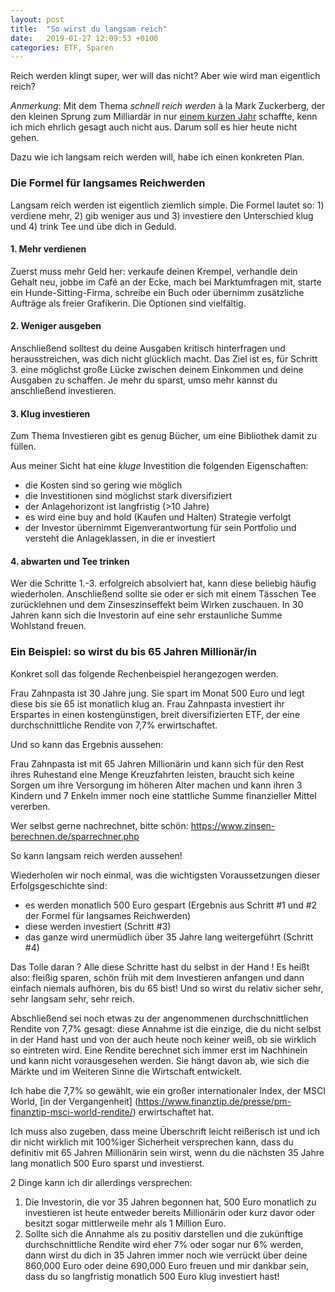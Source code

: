 ```yaml
---
layout: post
title:  "So wirst du langsam reich"
date:   2019-01-27 12:09:53 +0100
categories: ETF, Sparen
---
```


Reich werden klingt super, wer will das nicht? Aber wie wird man eigentlich reich?

_Anmerkung_: Mit dem Thema _schnell reich werden_ à la Mark Zuckerberg, der den kleinen Sprung zum Milliardär in nur [einem kurzen Jahr](https://www.businessinsider.de/how-long-it-took-entrepreneurs-to-become-billionaires-2016-2-4?r=US&IR=T) schaffte, kenn ich mich ehrlich gesagt auch nicht aus. Darum soll es hier heute nicht gehen. 

Dazu wie ich langsam reich werden will, habe ich einen konkreten Plan. 

### Die Formel für langsames Reichwerden

Langsam reich werden ist eigentlich ziemlich simple. Die Formel lautet so: 1) verdiene mehr, 2) gib weniger aus und 3) investiere den Unterschied klug und 4) trink Tee und übe dich in Geduld.

#### 1. Mehr verdienen

Zuerst muss mehr Geld her: verkaufe deinen Krempel, verhandle dein Gehalt neu, jobbe im Café an der Ecke, mach bei Marktumfragen mit, starte ein Hunde-Sitting-Firma, schreibe ein Buch oder übernimm zusätzliche Aufträge als freier Grafikerin. Die Optionen sind vielfältig.

#### 2. Weniger ausgeben

Anschließend solltest du deine Ausgaben kritisch hinterfragen und herausstreichen, was dich nicht glücklich macht. Das Ziel ist es, für Schritt 3. eine möglichst große Lücke zwischen deinem Einkommen und deine Ausgaben zu schaffen. Je mehr du sparst, umso mehr kannst du anschließend investieren. 

#### 3. Klug investieren

Zum Thema Investieren gibt es genug Bücher, um eine Bibliothek damit zu füllen. 

Aus meiner Sicht hat eine _kluge_ Investition die folgenden Eigenschaften:
* die Kosten sind so gering wie möglich
* die Investitionen sind möglichst stark diversifiziert 
* der Anlagehorizont ist langfristig (>10 Jahre)
* es wird eine buy and hold (Kaufen und Halten) Strategie verfolgt
* der Investor übernimmt Eigenverantwortung für sein Portfolio und versteht die Anlageklassen, in die er investiert 

#### 4. abwarten und Tee trinken

Wer die Schritte 1.-3. erfolgreich absolviert hat, kann diese beliebig häufig wiederholen. Anschließend sollte sie oder er sich mit einem Tässchen Tee zurücklehnen und dem Zinseszinseffekt beim Wirken zuschauen. In 30 Jahren kann sich die Investorin auf eine sehr erstaunliche Summe Wohlstand freuen.

### Ein Beispiel: so wirst du bis 65 Jahren Millionär/in

Konkret soll das folgende Rechenbeispiel herangezogen werden.

Frau Zahnpasta ist 30 Jahre jung. Sie spart im Monat 500 Euro und legt diese bis sie 65 ist monatlich klug an. Frau Zahnpasta investiert ihr Erspartes in einen kostengünstigen, breit diversifizierten ETF, der eine durchschnittliche Rendite von 7,7% erwirtschaftet. 

Und so kann das Ergebnis aussehen:


Frau Zahnpasta ist mit 65 Jahren Millionärin und kann sich für den Rest ihres Ruhestand eine Menge Kreuzfahrten leisten, braucht sich keine Sorgen um ihre Versorgung im höheren Alter machen und kann ihren 3 Kindern und 7 Enkeln immer noch eine stattliche Summe finanzieller Mittel vererben.

Wer selbst gerne nachrechnet, bitte schön: https://www.zinsen-berechnen.de/sparrechner.php

So kann langsam reich werden aussehen! 

Wiederholen wir noch einmal, was die wichtigsten Voraussetzungen dieser Erfolgsgeschichte sind: 

* es werden monatlich 500 Euro gespart (Ergebnis aus Schritt #1 und #2 der Formel für langsames Reichwerden)
* diese werden investiert (Schritt #3)
* das ganze wird unermüdlich über 35 Jahre lang weitergeführt (Schritt #4)

Das Tolle daran ? Alle diese Schritte hast du selbst in der Hand ! Es heißt also: fleißig sparen, schön früh mit dem Investieren anfangen und dann einfach niemals aufhören, bis du 65 bist! Und so wirst du relativ sicher sehr, sehr langsam sehr, sehr reich. 

Abschließend sei noch etwas zu der angenommenen durchschnittlichen Rendite von 7,7% gesagt: diese Annahme ist die einzige, die du nicht selbst in der Hand hast und von der auch heute noch keiner weiß, ob sie wirklich so eintreten wird. Eine Rendite berechnet sich immer erst im Nachhinein und kann nicht vorausgesehen werden. Sie hängt davon ab, wie sich die Märkte und im Weiteren Sinne die Wirtschaft entwickelt. 

Ich habe die 7,7% so gewählt, wie ein großer internationaler Index, der MSCI World, [in der Vergangenheit] (https://www.finanztip.de/presse/pm-finanztip-msci-world-rendite/) erwirtschaftet hat.


Ich muss also zugeben, dass meine Überschrift leicht reißerisch ist und ich dir nicht wirklich mit 100%iger Sicherheit versprechen kann, dass du definitiv mit 65 Jahren Millionärin sein wirst, wenn du die nächsten 35 Jahre lang monatlich 500 Euro sparst und investierst.

2 Dinge kann ich dir allerdings versprechen:
1. Die Investorin, die vor 35 Jahren begonnen hat, 500 Euro monatlich zu investieren ist heute entweder bereits Millionärin oder kurz davor oder besitzt sogar mittlerweile mehr als 1 Million Euro.
2. Sollte sich die Annahme als zu positiv darstellen und die zukünftige durchschnittliche Rendite wird eher 7% oder sogar nur 6% werden, dann wirst du dich in 35 Jahren immer noch wie verrückt über deine 860,000 Euro oder deine 690,000 Euro freuen und mir dankbar sein, dass du so langfristig monatlich 500 Euro klug investiert hast!

